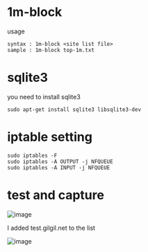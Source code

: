 # 1m-block

usage
```
syntax : 1m-block <site list file>
sample : 1m-block top-1m.txt
```

# sqlite3
you need to install sqlite3
```
sudo apt-get install sqlite3 libsqlite3-dev
```

# iptable setting
```
sudo iptables -F
sudo iptables -A OUTPUT -j NFQUEUE
sudo iptables -A INPUT -j NFQUEUE
```

# test and capture
![image](https://user-images.githubusercontent.com/45089989/140652040-415cf380-daf5-49cb-9ee9-34e3df1f7343.png)

I added test.gilgil.net to the list

![image](https://user-images.githubusercontent.com/45089989/140652066-1cf7f800-8f96-4b14-b33f-1e729ed1412a.png)
